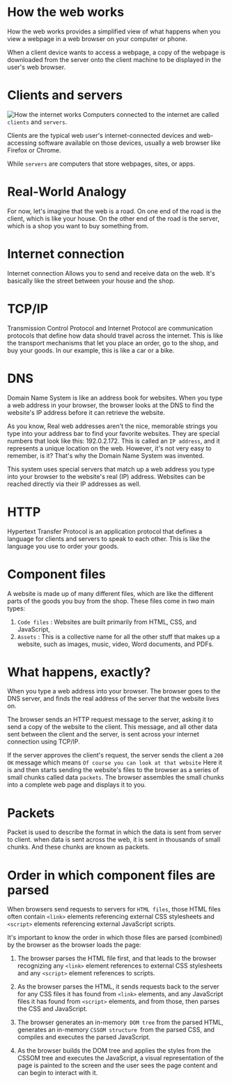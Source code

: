 # How the web works

How the web works provides a simplified view of what happens when you view a webpage in a web browser on your computer or phone.

When a client device wants to access a webpage, a copy of the webpage is downloaded from the server onto the client machine to be displayed in the user's web browser.

# Clients and servers

![How the internet works](https://developer.mozilla.org/en-US/docs/Learn/Getting_started_with_the_web/How_the_Web_works/simple-client-server.png)
Computers connected to the internet are called `clients` and `servers`.

Clients are the typical web user's internet-connected devices and web-accessing software available on those devices, usually a web browser like Firefox or Chrome.

While `servers` are computers that store webpages, sites, or apps.

# Real-World Analogy

For now, let's imagine that the web is a road. On one end of the road is the client, which is like your house. On the other end of the road is the server, which is a shop you want to buy something from.

# Internet connection

Internet connection Allows you to send and receive data on the web. It's basically like the street between your house and the shop.

# TCP/IP

Transmission Control Protocol and Internet Protocol are communication protocols that define how data should travel across the internet. This is like the transport mechanisms that let you place an order, go to the shop, and buy your goods. In our example, this is like a car or a bike.

# DNS

Domain Name System is like an address book for websites. When you type a web address in your browser, the browser looks at the DNS to find the website's IP address before it can retrieve the website.

As you know, Real web addresses aren't the nice, memorable strings you type into your address bar to find your favorite websites. They are special numbers that look like this: 192.0.2.172. This is called an `IP address`, and it represents a unique location on the web. However, it's not very easy to remember, is it? That's why the Domain Name System was invented.

This system uses special servers that match up a web address you type into your browser to the website's real (IP) address. Websites can be reached directly via their IP addresses as well.

# HTTP

Hypertext Transfer Protocol is an application protocol that defines a language for clients and servers to speak to each other. This is like the language you use to order your goods.

# Component files

A website is made up of many different files, which are like the different parts of the goods you buy from the shop. These files come in two main types:

1. `Code files` : Websites are built primarily from HTML, CSS, and JavaScript,
2. `Assets` : This is a collective name for all the other stuff that makes up a website, such as images, music, video, Word documents, and PDFs.

# What happens, exactly?

When you type a web address into your browser. The browser goes to the DNS server, and finds the real address of the server that the website lives on.

The browser sends an HTTP request message to the server, asking it to send a copy of the website to the client. This message, and all other data sent between the client and the server, is sent across your internet connection using TCP/IP.

If the server approves the client's request, the server sends the client a `200 OK` message which means `Of course you can look at that website` Here it is and then starts sending the website's files to the browser as a series of small chunks called data `packets`. The browser assembles the small chunks into a complete web page and displays it to you.

# Packets

Packet is used to describe the format in which the data is sent from server to client. when data is sent across the web, it is sent in thousands of small chunks. And these chunks are known as packets.

# Order in which component files are parsed

When browsers send requests to servers for `HTML files`, those HTML files often contain `<link>` elements referencing external CSS stylesheets and `<script>` elements referencing external JavaScript scripts.

It's important to know the order in which those files are parsed (combined) by the browser as the browser loads the page:

1. The browser parses the HTML file first, and that leads to the browser recognizing any `<link>` element references to external CSS stylesheets and any `<script>` element references to scripts.

2. As the browser parses the HTML, it sends requests back to the server for any CSS files it has found from `<link>` elements, and any JavaScript files it has found from `<script>` elements, and from those, then parses the CSS and JavaScript.

3. The browser generates an in-memory` DOM tree` from the parsed HTML, generates an in-memory `CSSOM structure `from the parsed CSS, and compiles and executes the parsed JavaScript.

4. As the browser builds the DOM tree and applies the styles from the CSSOM tree and executes the JavaScript, a visual representation of the page is painted to the screen and the user sees the page content and can begin to interact with it.
